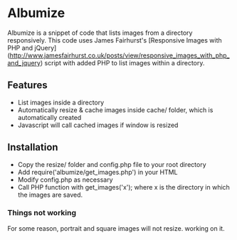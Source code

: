 # Albumize
Albumize is a snippet of code that lists images from a directory responsively. This code uses James Fairhurst's [Responsive Images with PHP and jQuery] (http://www.jamesfairhurst.co.uk/posts/view/responsive_images_with_php_and_jquery) script with added PHP to list images within a directory.

## Features
* List images inside a directory
* Automatically resize & cache images inside cache/ folder, which is automatically created
* Javascript will call cached images if window is resized

## Installation
* Copy the resize/ folder and config.php file to your root directory
* Add require('albumize/get_images.php') in your HTML
* Modify config.php as necessary
* Call PHP function with get_images('x'); where x is the directory in which the images are saved.

### Things not working
For some reason, portrait and square images will not resize. working on it.